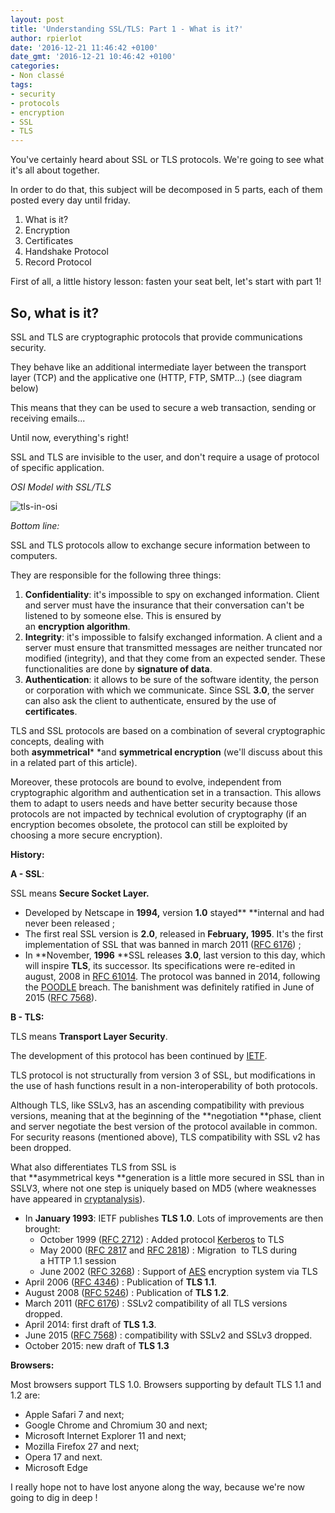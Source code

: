 ```yaml
---
layout: post
title: 'Understanding SSL/TLS: Part 1 - What is it?'
author: rpierlot
date: '2016-12-21 11:46:42 +0100'
date_gmt: '2016-12-21 10:46:42 +0100'
categories:
- Non classé
tags:
- security
- protocols
- encryption
- SSL
- TLS
---
```


You've certainly heard about SSL or TLS protocols.
We're going to see what it's all about together.

In order to do that, this subject will be decomposed in 5 parts, each of them posted every day until friday.

1.  What is it?
2.  Encryption
3.  Certificates
4.  Handshake Protocol
5.  Record Protocol

First of all, a little history lesson: fasten your seat belt, let's start with part 1!

## **So, what is it?**

SSL and TLS are cryptographic protocols that provide communications security.

They behave like an additional intermediate layer between the transport layer (TCP) and the applicative one (HTTP, FTP, SMTP...) (see diagram below)

This means that they can be used to secure a web transaction, sending or receiving emails...

Until now, everything's right!

SSL and TLS are invisible to the user, and don't require a usage of protocol of specific application.

*OSI Model with SSL/TLS*

![tls-in-osi](http://blog.eleven-labs.com/wp-content/uploads/2016/11/tls-in-osi.png)

*Bottom line:*

SSL and TLS protocols allow to exchange secure information between to computers.

They are responsible for the following three things:

1.  **Confidentiality**: it's impossible to spy on exchanged information. Client and server must have the insurance that their conversation can't be listened to by someone else. This is ensured by an **encryption algorithm**.
2.  **Integrity**: it's impossible to falsify exchanged information. A client and a server must ensure that transmitted messages are neither truncated nor modified (integrity), and that they come from an expected sender. These functionalities are done by **signature of data**.
3.  **Authentication**: it allows to be sure of the software identity, the person or corporation with which we communicate. Since SSL **3.0**, the server can also ask the client to authenticate, ensured by the use of **certificates**.

TLS and SSL protocols are based on a combination of several cryptographic concepts, dealing with both **asymmetrical*** *and **symmetrical encryption** (we'll discuss about this in a related part of this article).

Moreover, these protocols are bound to evolve, independent from cryptographic algorithm and authentication set in a transaction. This allows them to adapt to users needs and have better security because those protocols are not impacted by technical evolution of cryptography (if an encryption becomes obsolete, the protocol can still be exploited by choosing a more secure encryption).

**History:**

**A - SSL**:

SSL means **Secure Socket Layer.**

-   Developed by Netscape in **1994,** version **1.0** stayed** **internal and had never been released ;
-   The first real SSL version is **2.0**, released in **February, **1995****. It's the first implementation of SSL that was banned in march 2011 ([RFC 6176](https://tools.ietf.org/html/rfc6176)) ;
-   In **November, **1996** **SSL releases **3.0**, last version to this day, which will inspire **TLS**, its successor. Its specifications were re-edited in august, 2008 in [RFC 6101](https://tools.ietf.org/html/rfc6101)[4](https://fr.wikipedia.org/wiki/Transport_Layer_Security#cite_note-4). The protocol was banned in 2014, following the [POODLE](https://fr.wikipedia.org/wiki/POODLE) breach. The banishment was definitely ratified in June of 2015 ([RFC 7568](https://tools.ietf.org/html/rfc7568)).

**B - TLS:**

TLS means **Transport Layer Security**.

The development of this protocol has been continued by [IETF](https://www.ietf.org/).

TLS protocol is not structurally from version 3 of SSL, but modifications in the use of hash functions result in a non-interoperability of both protocols.

Although TLS, like SSLv3, has an ascending compatibility with previous versions, meaning that at the beginning of the **negotiation **phase, client and server negotiate the best version of the protocol available in common. For security reasons (mentioned above), TLS compatibility with SSL v2 has been dropped.

What also differentiates TLS from SSL is that **asymmetrical keys **generation is a little more secured in SSL than in SSLV3, where not one step is uniquely based on MD5 (where weaknesses have appeared in [cryptanalysis](https://en.wikipedia.org/wiki/Cryptanalysis)).

-   In **January 1993**: IETF publishes **TLS 1.0**. Lots of improvements are then brought:
    -   October 1999 ([RFC 2712](https://tools.ietf.org/html/rfc2712)) : Added protocol [Kerberos](https://en.wikipedia.org/wiki/Kerberos_(protocol)) to TLS
    -   May 2000 ([RFC 2817](https://tools.ietf.org/html/rfc2817) and [RFC 2818](https://tools.ietf.org/html/rfc2818)) : Migration  to TLS during a HTTP 1.1 session
    -   June 2002 ([RFC 3268](https://tools.ietf.org/html/rfc3268)) : Support of [AES](https://en.wikipedia.org/wiki/Advanced_Encryption_Standard) encryption system via TLS
-   April 2006 ([RFC 4346](https://tools.ietf.org/html/rfc4346)) : Publication of **TLS 1.1**.
-   August 2008 ([RFC 5246](https://tools.ietf.org/html/rfc5246)) : Publication of **TLS 1.2**.
-   March 2011 ([RFC 6176](https://tools.ietf.org/html/rfc6176)) : SSLv2 compatibility of all TLS versions dropped.
-   April 2014: first draft of **TLS 1.3**.
-   June 2015 ([RFC 7568](https://tools.ietf.org/html/rfc7568)) : compatibility with SSLv2 and SSLv3 dropped.
-   October 2015: new draft of **TLS 1.3**

**Browsers:**

Most browsers support TLS 1.0. Browsers supporting by default TLS 1.1 and 1.2 are:

-   Apple Safari 7 and next;
-   Google Chrome and Chromium 30 and next;
-   Microsoft Internet Explorer 11 and next;
-   Mozilla Firefox 27 and next;
-   Opera 17 and next.
-   Microsoft Edge

I really hope not to have lost anyone along the way, because we're now going to dig in deep !
